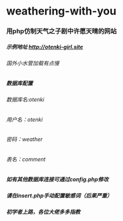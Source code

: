 # weathering-with-you
### 用php仿制天气之子剧中许愿天晴的网站
##### 示例地址 http://otenki-girl.site
###### 国外小水管加载有点慢
##### 数据库配置
###### 数据库名:otenki
###### 用户名：otenki
###### 密码：weather
###### 表名：comment
##### 如有其他数据库连接可通过config.php修改
##### 请在insert.php手动配置敏感词（后果严重）
##### 初学者上路，各位大佬多多指教
